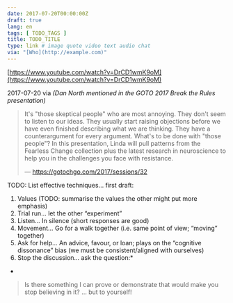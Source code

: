 ```yaml
---
date: 2017-07-20T00:00:00Z
draft: true
lang: en
tags: [ TODO_TAGS ]
title: TODO_TITLE
type: link # image quote video text audio chat
via: "[Who](http://example.com)"
---
```



[https://www.youtube.com/watch?v=DrCD1wmK9oM](https://www.youtube.com/watch?v=DrCD1wmK9oM)

2017-07-20 via *(Dan North mentioned in the GOTO 2017 Break the Rules presentation)*

> It's "those skeptical people" who are most annoying. They don't seem to listen to our ideas. They usually start raising objections before we have even finished describing what we are thinking. They have a counterargument for every argument. What's to be done with "those people"? In this presentation, Linda will pull patterns from the Fearless Change collection plus the latest research in neuroscience to help you in the challenges you face with resistance.
>
> — https://gotochgo.com/2017/sessions/32

TODO: List effective techniques… first draft:

1. Values (TODO: summarise the values the other might put more emphasis)
2. Trial run… let the other “experiment”
3. Listen… In silence (short responses are good)
4. Movement… Go for a walk together (i.e. same point of view; “moving” together)
5. Ask for help… An advice, favour, or loan; plays on the “cognitive dissonance” bias (we must be consistent/aligned with ourselves)
6. Stop the discussion… ask the question:*
*
> Is there something I can prove or demonstrate that would make you stop believing in it?
… but to yourself!
